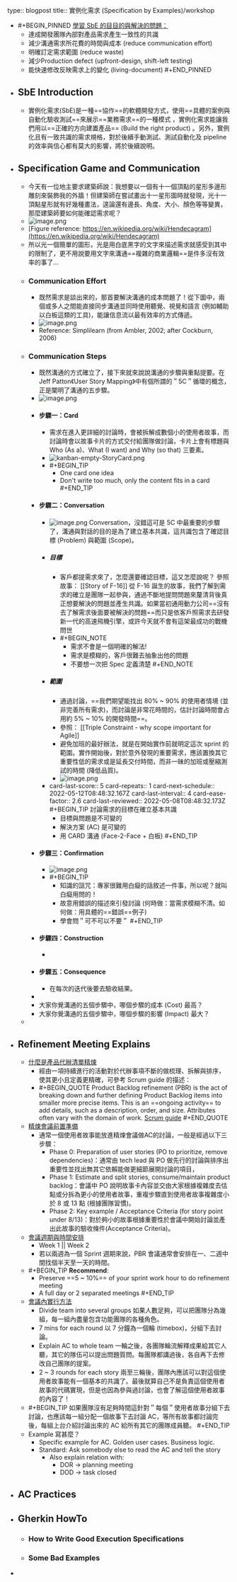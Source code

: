 type:: blogpost
title:: 實例化需求 (Specification by Examples)/workshop

- #+BEGIN_PINNED
  <ins>學習 SbE 的目目的與解決的問題：</ins>
  * 達成開發團隊內部對產品需求產生一致性的共識
  * 減少溝通需求所花費的時間與成本 (reduce communication effort)
  * 明確訂定需求範圍 (reduce waste)
  * 減少Production defect (upfront-design, shift-left testing)
  * 能快速修改反映需求上的變化 (living-document)
  #+END_PINNED
- ## SbE Introduction
	- 實例化需求(SbE)是一種==協作==的軟體開發方式，使用==具體的案例與自動化驗收測試==來展示==業務需求==的一種模式 ，實例化需求能讓我們用以==正確的方向建置產品== (Build the right product) 。另外，實例化且有一致共識的需求規格，對於後續手動測試、測試自動化及 pipeline 的效率與信心都有莫大的影響，將於後續說明。
- ## Specification Game and Communication
	- 今天有一位地主要求建築師說：我想要以一個有十一個頂點的星形多邊形雕刻來裝飾我的外牆！但建築師在嘗試畫出十一星形圖時就發現，光十一頂點星形就有好幾種畫法，遑論還有邊長、角度、大小、顏色等等變異，那麼建築師要如何能確認需求呢？
	- ![image.png](../assets/image_1651218824789_0.png)
	- [Figure reference: https://en.wikipedia.org/wiki/Hendecagram](https://en.wikipedia.org/wiki/Hendecagram)
	- 所以光一個簡單的圖形，光是用白底黑字的文字來描述需求就感受到其中的限制了，更不用說要用文字來溝通==複雜的商業邏輯==是件多沒有效率的事了...
	- ### Communication Effort
		- 既然需求是談出來的，那首要解決溝通的成本問題了！從下圖中，兩個或多人之間能直接同步溝通並同時使用聽覺、視覺和語言 (例如輔助以白板這類的工具)，能讓信息流以最有效率的方式傳遞。
		- ![image.png](../assets/image_1650359893553_0.png)
		- Reference: Simplilearn (from Ambler, 2002; after Cockburn, 2006)
	- ### Communication Steps
		- 既然溝通的方式確立了，接下來就來說說溝通的步驟與重點提要。在 Jeff Patton《User Story Mapping》中有個所謂的＂5C＂循環的概念，正是闡明了溝通的五步驟。
		- ![image.png](../assets/image_1650359923999_0.png)
		- #### 步驟一：Card
			- 需求在進入更詳細的討論時，會被拆解成數個小的使用者故事，而討論時會以故事卡片的方式交付給團隊做討論，卡片上會有標題與 Who (As a)、What (I want) and Why (so that) 三要素。
			- ![kanban-empty-StoryCard.png](../assets/kanban-empty-StoryCard_1651231006464_0.png)
			- #+BEGIN_TIP
			  * One card one idea
			  * Don't write too much, only the content fits in a card
			  #+END_TIP
		- #### 步驟二：Conversation
			- ![image.png](../assets/image_1654353781484_0.png) 
			  Conversation，沒錯這可是 5C 中最重要的步驟了，溝通與對話的目的是為了建立基本共識，這共識包含了確認目標 (Problem) 與範圍 (Scope)。
			- ##### 目標
				- 客戶都提需求來了，怎麼還要確認目標，這又怎麼說呢？
				  參照故事： [[Story of F-16]]
				  從 F-16 誕生的故事，我們了解到需求的確立是團隊一起參與，通過不斷地提問問題來釐清背後真正想要解決的問題並產生共識。如果當初通用動力公司==沒有去了解需求後面要被解決的問題==而只是依客戶照需求去研發新一代的高速飛機引擎，或許今天就不會有這架最成功的戰機問世
				- #+BEGIN_NOTE
				  * 需求不會是一個明確的解法!
				  * 需求是模糊的，客戶很難去抽象出他的問題
				  * 不要想一次把 Spec 定義清楚
				  #+END_NOTE
			- ##### 範圍
				- 通過討論，==我們期望能找出 80% ~ 90% 的使用者情境 (並非完善所有需求)，而討論是非常花時間的，估計討論時間會占用約 5% ~ 10% 的開發時間==。
				- 參照： [[Triple Constraint - why scope important for Agile]]
				- 避免加班的最好辦法，就是在開始實作前就明定這次 sprint 的範圍。實作開始後，對於意外發現的重要需求，應該置換其它重要性低的需求或是延長交付時間，而非一昧的加班或壓縮測試的時間 (降低品質)。
				- ![image.png](../assets/image_1655625611033_0.png)
			- card-last-score:: 5
			  card-repeats:: 1
			  card-next-schedule:: 2022-05-12T08:48:32.167Z
			  card-last-interval:: 4
			  card-ease-factor:: 2.6
			  card-last-reviewed:: 2022-05-08T08:48:32.173Z
			  #+BEGIN_TIP
			  討論需求的目標在確立基本共識
			  * 目標與問題是不可變的
			  * 解決方案 (AC) 是可變的
			  * 用 CARD 溝通 (Face-2-Face + 白板)
			  #+END_TIP
		- #### 步驟三：Confirmation
			- ![image.png](../assets/image_1655629198218_0.png)
			- #+BEGIN_TIP
			  * 知識的詛咒：專家很難用白癡的話敘述一件事，所以呢？就叫白癡用問的！
			  * 故意用錯誤的描述來引發討論 (何時做：當需求模糊不清。如何做：用具體的==錯誤==例子)
			  * 學會問＂可不可以不要＂
			  #+END_TIP
		- #### 步驟四：Construction
			-
		- #### 步驟五：Consequence
			- 在每次的迭代後要去驗收結果。
		-
		- 大家你覺溝通的五個步驟中，哪個步驟的成本 (Cost) 最高？
		- 大家你覺溝通的五個步驟中，哪個步驟的影響 (Impact) 最大？
	-
- ## Refinement Meeting Explains
	- <ins>什麼是產品代辦清單精煉</ins>
		- 經由一項持續進行的活動對於代辦事項不斷的做梳理、拆解與排序，使其更小且定義更精確，可參考 Scrum guide 的描述：
		- #+BEGIN_QUOTE
		  Product Backlog refinement (PBR) is the act of breaking down and further defining Product Backlog items into smaller more precise items. This is an ==ongoing activity== to add details, such as a description, order, and size. Attributes often vary with the domain of work. [Scrum guide](https://scrumguides.org/scrum-guide.html#product-backlog)
		  #+END_QUOTE
	- <ins>精煉會議前置準備</ins>
		- 通常一個使用者故事能放進精煉會議做AC的討論，一般是經過以下三步驟：
		  * Phase 0: Preparation of user stories (PO to prioritize, remove dependencies)：通常由 tech lead 與 PO 做先行的討論與排序出重要性並找出無其它依賴能做更細節展開討論的項目，
		  * Phase 1: Estimate and split stories, consume/maintain product backlog：會議中 PO 說明故事卡內容並交由大家根據複雜度去估點或分拆為更小的使用者故事，重複步驟直到使用者故事複雜度小於 8 或 13 點 (根據團隊習慣)。
		  * Phase 2: Key example / Acceptance Criteria (for story point under 8/13)：對於夠小的故事根據重要性於會議中開始討論並產出此故事的驗收條件(Acceptance Criteria)。
	- <ins>會議週期與時間安排</ins>
		- Week 1 || Week 2
		- 若以兩週為一個 Sprint 週期來說，PBR 會議通常會安排在一、二週中間找個半天至一天的時間。
	- #+BEGIN_TIP
	  __Recommend__:
	  	* Preserve ==5 ~ 10%== of your sprint work hour to do refinement meeting
	  	* A full day or 2 separated meetings
	  #+END_TIP
	- <ins>會議內實行方法</ins>
	  * Divide team into several groups
	  如果人數足夠，可以把團隊分為幾組，每一組內盡量包含功能團隊的各種角色。
	  * 7 mins for each round
	  以 7 分鐘為一個輪 (timebox)，分組下去討論。
	  * Explain AC to whole team
	  一輪之後，各團隊輪流解釋成果給其它人聽，其它的隊伍可以提出問題質問。每團隊都講過後，各自再下去修改自己團隊的提案。
	  * 2 ~ 3 rounds for each story
	  兩至三輪後，團隊內應該可以對這個使用者故事能有一個基本的共識了。最後就算自己不是負責這個使用者故事的代碼實現，但是也因為參與過討論，也會了解這個使用者故事的內容了！
	- #+BEGIN_TIP
	  如果團隊沒有足夠時間這針對＂每個＂使用者故事分組下去討論，也應該每一組分配一個故事下去討論 AC，等所有故事都討論完後，每組上台介紹討論出來的 AC 給所有其它的團隊成員聽。
	  #+END_TIP
	- Example 寫甚麼？
	  * Specific example for AC. Golden user cases. Business logic.
	  * Standard: Ask somebody else to read the AC and tell the story
		- Also explain relation with:
			- DOR → planning meeting
			- DOD → task closed
- ## AC Practices
- ## Gherkin HowTo
	- ### How to Write Good Execution Specifications
	- ### Some Bad Examples
-